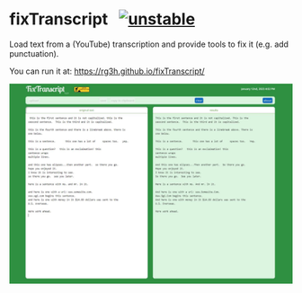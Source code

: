 # fixTranscript &nbsp; [![unstable](http://badges.github.io/stability-badges/dist/unstable.svg)](http://github.com/badges/stability-badges)
Load text from a (YouTube) transcription and provide tools to fix it (e.g. add punctuation).

You can run it at: <a href="https://rg3h.github.io/fixTranscript/">https://rg3h.github.io/fixTranscript/</a>

![screenshot](https://github.com/rg3h/fixTranscript/blob/main/assets/images/screenshot.jpg?raw=true)
